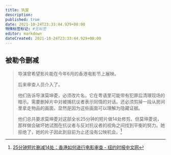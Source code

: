 ```yaml
---
title: 执屋
description:
published: true
date: 2021-10-24T23:33:44.929+08:00
特殊标签标记: #无标签
editor: markdown
dateCreated: 2021-10-24T23:33:44.929+08:00
---
```


## 被勒令删减

> 导演曾希望影片能在今年6月的香港电影节上展映。
>
> 后来审查人员介入了。
>
> 他们告诉导演莫坤菱，必须改片名，它在粤语里可能带有犯罪后清理现场的暗示。需要删掉片中对被捕抗议者表示同情的对话。还必须剪掉一段从房间里拿走物品的画面，显然是因为这些画面可以理解为隐藏证据。
>
> 他们总共要求莫坤菱对这部全长25分钟的短片做14处修剪。但莫坤菱说，那样做会破坏她试图在抗议者与反对抗议者的视角之间找到平衡的努力。她拒绝了，她的片子因此到目前为止还没有公映机会。[^25-14]

[^25-14]: [25分钟短片删减14处：香港如何进行电影审查 - 纽约时报中文网](https://web.archive.org/web/20211015223558/https://cn.nytimes.com/china/20210929/hong-kong-movie-censor/)
